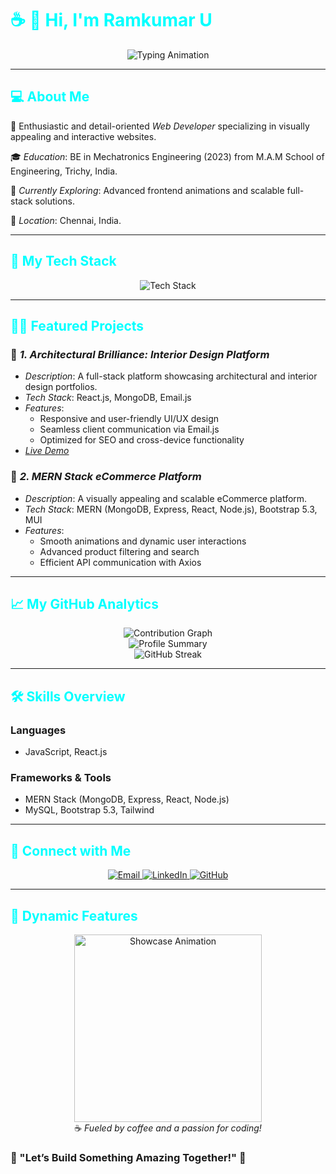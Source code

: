 <h1 style="color:#00FFFF;">☕ 👋 Hi, I'm <strong>Ramkumar U</strong></h1>

<div align="center">
  <img src="https://readme-typing-svg.herokuapp.com?font=Fira+Code&size=25&pause=1000&color=00FFFF&center=true&vCenter=true&width=500&lines=Welcome+to+my+GitHub+Profile!;I+am+a+Web+Developer;Specialized+in+MERN+Stack+%26+Frontend;Enjoy+Some+Code+%26+Coffee!" alt="Typing Animation" />
</div>

---

<h2 style="color:#00FFFF;">💻 <strong>About Me</strong></h2>

🚀 Enthusiastic and detail-oriented *Web Developer* specializing in visually appealing and interactive websites. 

🎓 *Education*: BE in Mechatronics Engineering (2023) from M.A.M School of Engineering, Trichy, India.

🌱 *Currently Exploring*: Advanced frontend animations and scalable full-stack solutions.

📍 *Location*: Chennai, India.

---

<h2 style="color:#00FFFF;">🌟 <strong>My Tech Stack</strong></h2>

<div align="center">
  <img src="https://skillicons.dev/icons?i=react,nodejs,mongodb,mysql,js,html,css,bootstrap,tailwind" alt="Tech Stack" />
</div>

---

<h2 style="color:#00FFFF;">🧑‍💻 <strong>Featured Projects</strong></h2>

### 🎨 *1. Architectural Brilliance: Interior Design Platform*

- *Description*: A full-stack platform showcasing architectural and interior design portfolios.
- *Tech Stack*: React.js, MongoDB, Email.js
- *Features*:
  - Responsive and user-friendly UI/UX design
  - Seamless client communication via Email.js
  - Optimized for SEO and cross-device functionality
- *[Live Demo](https://euro-design-studio.web.app)*

### 🛒 *2. MERN Stack eCommerce Platform*

- *Description*: A visually appealing and scalable eCommerce platform.
- *Tech Stack*: MERN (MongoDB, Express, React, Node.js), Bootstrap 5.3, MUI
- *Features*:
  - Smooth animations and dynamic user interactions
  - Advanced product filtering and search
  - Efficient API communication with Axios

---

<h2 style="color:#00FFFF;">📈 <strong>My GitHub Analytics</strong></h2>

<div align="center">
  <img src="https://github-readme-activity-graph.vercel.app/graph?username=RamkumarU&bg_color=000000&color=00FFFF&line=00FFFF&point=FFFFFF&area=true&hide_border=true" alt="Contribution Graph" />
  <br/>
  <img src="https://github-profile-summary-cards.vercel.app/api/cards/profile-details?username=RamkumarU&theme=vue" alt="Profile Summary" />
  <br/>
  <img src="https://streak-stats.demolab.com?user=RamkumarU&theme=radical&hide_border=true&date_format=M%20j%5B%2C%20Y%5D" alt="GitHub Streak" />
</div>

---

<h2 style="color:#00FFFF;">🛠️ <strong>Skills Overview</strong></h2>

### Languages

- JavaScript, React.js

### Frameworks & Tools

- MERN Stack (MongoDB, Express, React, Node.js)
- MySQL, Bootstrap 5.3, Tailwind

---

<h2 style="color:#00FFFF;">📡 <strong>Connect with Me</strong></h2>

<div align="center">
  <a href="mailto:ramkumarudhayakumar@gmail.com">
    <img src="https://img.shields.io/badge/Email-%23D14836.svg?&style=for-the-badge&logo=gmail&logoColor=white" alt="Email" />
  </a>
  <a href="https://www.linkedin.com/in/ramkumaru/">
    <img src="https://img.shields.io/badge/LinkedIn-%230077B5.svg?&style=for-the-badge&logo=linkedin&logoColor=white" alt="LinkedIn" />
  </a>
  <a href="https://github.com/RamkumarU">
    <img src="https://img.shields.io/badge/GitHub-%2312100E.svg?&style=for-the-badge&logo=github&logoColor=white" alt="GitHub" />
  </a>
</div>

---

<h2 style="color:#00FFFF;">🎉 <strong>Dynamic Features</strong></h2>

<div align="center">
  <img src="https://media.giphy.com/media/26tknCqiJrBQG6bxC/giphy.gif" alt="Showcase Animation" width="300"/>
  <br/>
  ☕ <em>Fueled by coffee and a passion for coding!</em>
</div>

### 🌟 "Let’s Build Something Amazing Together!" 🌟
